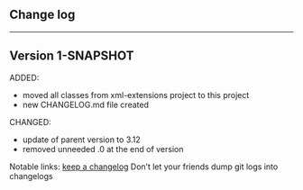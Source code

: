 ## Change log
----------------------

Version 1-SNAPSHOT
-------------

ADDED: 

- moved all classes from xml-extensions project to this project
- new CHANGELOG.md file created

CHANGED:

- update of parent version to 3.12
- removed unneeded .0 at the end of version

Notable links:
[keep a changelog](http://keepachangelog.com/en/1.0.0/) Don’t let your friends dump git logs into changelogs
